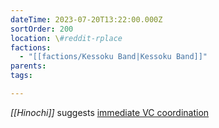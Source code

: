 ```yaml
---
dateTime: 2023-07-20T13:22:00.000Z
sortOrder: 200
location: \#reddit-rplace
factions:
  - "[[factions/Kessoku Band|Kessoku Band]]"
parents: 
tags: 

---
```

*[[Hinochi]]* suggests [immediate VC coordination](discord://discord.com/channels/1093664259273130084/1131230952119615600/1131576936599138385)
